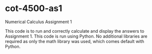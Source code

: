 # cot-4500-as1
Numerical Calculus Assignment 1

This code is to run and correctly calculate and display the answers to Assignment 1. This code is run using Python. No additional libraries are required as only the math library was used, which comes default with Python.
